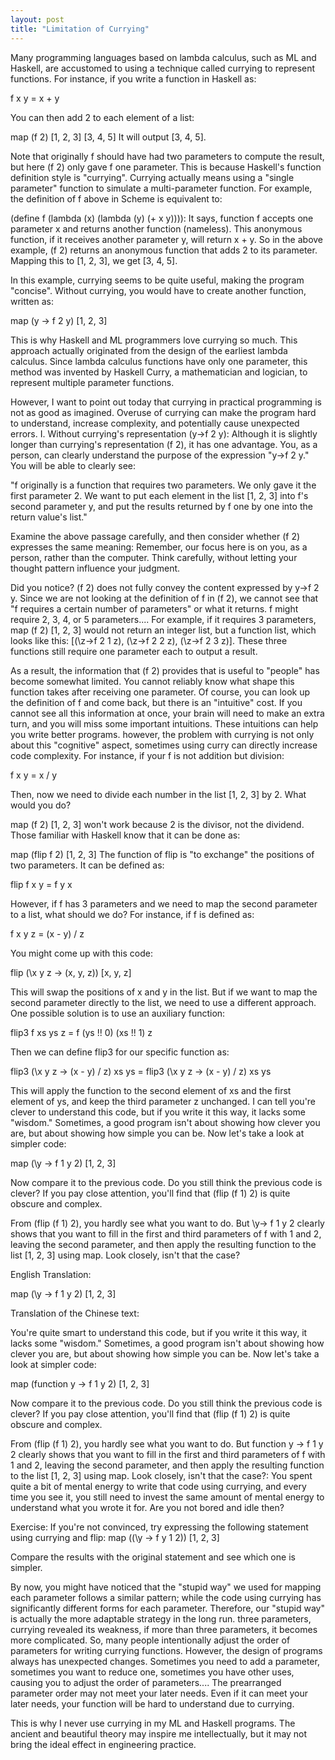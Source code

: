 ```yaml
---
layout: post
title: "Limitation of Currying"
---
```



Many programming languages based on lambda calculus, such as ML and Haskell, are accustomed to using a technique called currying to represent functions. For instance, if you write a function in Haskell as:

f x y = x + y

You can then add 2 to each element of a list:

map (f 2) [1, 2, 3]
[3, 4, 5] It will output [3, 4, 5].

Note that originally f should have had two parameters to compute the result, but here (f 2) only gave f one parameter. This is because Haskell's function definition style is "currying". Currying actually means using a "single parameter" function to simulate a multi-parameter function. For example, the definition of f above in Scheme is equivalent to:

(define f
 (lambda (x)
 (lambda (y)
 (+ x y)))): It says, function f accepts one parameter x and returns another function (nameless). This anonymous function, if it receives another parameter y, will return x + y. So in the above example, (f 2) returns an anonymous function that adds 2 to its parameter. Mapping this to [1, 2, 3], we get [3, 4, 5].

In this example, currying seems to be quite useful, making the program "concise". Without currying, you would have to create another function, written as:

map (y -> f 2 y) [1, 2, 3]

This is why Haskell and ML programmers love currying so much. This approach actually originated from the design of the earliest lambda calculus. Since lambda calculus functions have only one parameter, this method was invented by Haskell Curry, a mathematician and logician, to represent multiple parameter functions.

However, I want to point out today that currying in practical programming is not as good as imagined. Overuse of currying can make the program hard to understand, increase complexity, and potentially cause unexpected errors. I. Without currying's representation (y->f 2 y): Although it is slightly longer than currying's representation (f 2), it has one advantage. You, as a person, can clearly understand the purpose of the expression "y->f 2 y." You will be able to clearly see:

"f originally is a function that requires two parameters. We only gave it the first parameter 2. We want to put each element in the list [1, 2, 3] into f's second parameter y, and put the results returned by f one by one into the return value's list."

Examine the above passage carefully, and then consider whether (f 2) expresses the same meaning: Remember, our focus here is on you, as a person, rather than the computer. Think carefully, without letting your thought pattern influence your judgment.

Did you notice? (f 2) does not fully convey the content expressed by y->f 2 y. Since we are not looking at the definition of f in (f 2), we cannot see that "f requires a certain number of parameters" or what it returns. f might require 2, 3, 4, or 5 parameters.... For example, if it requires 3 parameters, map (f 2) [1, 2, 3] would not return an integer list, but a function list, which looks like this: [(\z->f 2 1 z), (\z->f 2 2 z), (\z->f 2 3 z)]. These three functions still require one parameter each to output a result.

As a result, the information that (f 2) provides that is useful to "people" has become somewhat limited. You cannot reliably know what shape this function takes after receiving one parameter. Of course, you can look up the definition of f and come back, but there is an "intuitive" cost. If you cannot see all this information at once, your brain will need to make an extra turn, and you will miss some important intuitions. These intuitions can help you write better programs. however, the problem with currying is not only about this "cognitive" aspect, sometimes using curry can directly increase code complexity. For instance, if your f is not addition but division:

f x y = x / y

Then, now we need to divide each number in the list [1, 2, 3] by 2. What would you do?

map (f 2) [1, 2, 3] won't work because 2 is the divisor, not the dividend. Those familiar with Haskell know that it can be done as:

map (flip f 2) [1, 2, 3] The function of flip is "to exchange" the positions of two parameters. It can be defined as:

flip f x y = f y x

However, if f has 3 parameters and we need to map the second parameter to a list, what should we do? For instance, if f is defined as:

f x y z = (x - y) / z

You might come up with this code:

flip (\x y z -> (x, y, z)) [x, y, z]

This will swap the positions of x and y in the list. But if we want to map the second parameter directly to the list, we need to use a different approach. One possible solution is to use an auxiliary function:

flip3 f xs ys z = f (ys !! 0) (xs !! 1) z

Then we can define flip3 for our specific function as:

flip3 (\x y z -> (x - y) / z) xs ys = flip3 (\x y z -> (x - y) / z) xs ys

This will apply the function to the second element of xs and the first element of ys, and keep the third parameter z unchanged. I can tell you're clever to understand this code, but if you write it this way, it lacks some "wisdom." Sometimes, a good program isn't about showing how clever you are, but about showing how simple you can be. Now let's take a look at simpler code:

map (\y -> f 1 y 2) [1, 2, 3]

Now compare it to the previous code. Do you still think the previous code is clever? If you pay close attention, you'll find that (flip (f 1) 2) is quite obscure and complex.

From (flip (f 1) 2), you hardly see what you want to do. But \y-> f 1 y 2 clearly shows that you want to fill in the first and third parameters of f with 1 and 2, leaving the second parameter, and then apply the resulting function to the list [1, 2, 3] using map. Look closely, isn't that the case?

English Translation:

map (\y -> f 1 y 2) [1, 2, 3]

Translation of the Chinese text:

You're quite smart to understand this code, but if you write it this way, it lacks some "wisdom." Sometimes, a good program isn't about showing how clever you are, but about showing how simple you can be. Now let's take a look at simpler code:

map (function y -> f 1 y 2) [1, 2, 3]

Now compare it to the previous code. Do you still think the previous code is clever? If you pay close attention, you'll find that (flip (f 1) 2) is quite obscure and complex.

From (flip (f 1) 2), you hardly see what you want to do. But function y -> f 1 y 2 clearly shows that you want to fill in the first and third parameters of f with 1 and 2, leaving the second parameter, and then apply the resulting function to the list [1, 2, 3] using map. Look closely, isn't that the case?: You spent quite a bit of mental energy to write that code using currying, and every time you see it, you still need to invest the same amount of mental energy to understand what you wrote it for. Are you not bored and idle then?

Exercise: If you're not convinced, try expressing the following statement using currying and flip: map ((\y -> f y 1 2)) [1, 2, 3]

Compare the results with the original statement and see which one is simpler.

By now, you might have noticed that the "stupid way" we used for mapping each parameter follows a similar pattern; while the code using currying has significantly different forms for each parameter. Therefore, our "stupid way" is actually the more adaptable strategy in the long run. three parameters, currying revealed its weakness, if more than three parameters, it becomes more complicated. So, many people intentionally adjust the order of parameters for writing currying functions. However, the design of programs always has unexpected changes. Sometimes you need to add a parameter, sometimes you want to reduce one, sometimes you have other uses, causing you to adjust the order of parameters.... The prearranged parameter order may not meet your later needs. Even if it can meet your later needs, your function will be hard to understand due to currying.


This is why I never use currying in my ML and Haskell programs. The ancient and beautiful theory may inspire me intellectually, but it may not bring the ideal effect in engineering practice.